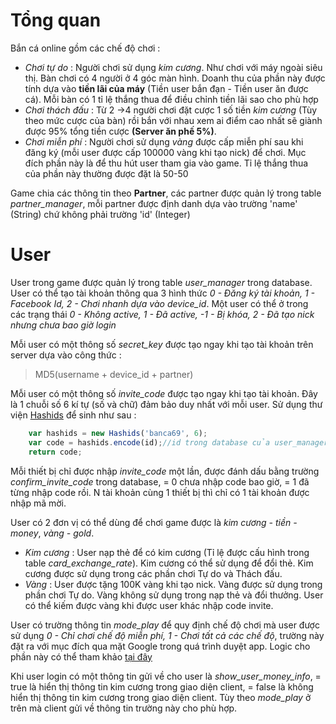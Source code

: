 # Tổng quan
Bắn cá online gồm các chế độ chơi :

 - *Chơi tự do* : Người chơi sử dụng *kim cương*. Như chơi với máy ngoài siêu thị. Bàn chơi có 4 người ở 4 góc màn hình. Doanh thu của phần này được tính dựa vào **tiền lãi của máy** (Tiền user bắn đạn - Tiền user ăn được cá). Mỗi bàn có 1 tỉ lệ thắng thua để điều chỉnh tiền lãi sao cho phù hợp
 - *Chơi thách đấu* : Từ 2 ->4 người chơi đặt cược 1 số tiền *kim cương* (Tùy theo mức cược của bàn) rồi bắn với nhau xem ai điểm cao nhất sẽ giành được 95% tổng tiền cược **(Server ăn phế 5%)**.
 - *Chơi miễn phí* : Người chơi sử dụng *vàng* được cấp miễn phí sau khi đăng ký (mỗi user được cấp 100000 vàng khi tạo nick) để chơi. Mục đích phần này là để thu hút user tham gia vào game. Tỉ lệ thắng thua của phần này thường được đặt là 50-50

Game chia các thông tin theo **Partner**, các partner được quản lý trong table *partner_manager*, mỗi partner được định danh dựa vào trường 'name' (String) chứ không phải trường 'id' (Integer) 
# User
User trong game được quản lý trong table *user_manager* trong database. User có thể tạo tài khoản thông qua 3 hình thức *0 - Đăng ký tài khoản, 1 - Facebook Id, 2 - Chơi nhanh dựa vào device_id*. Một user có thể ở trong các trạng thái *0 - Không active, 1 - Đã active, -1 - Bị khóa, 2 - Đã tạo nick nhưng chưa bao giờ login* 

Mỗi user có một thông số *secret_key* được tạo ngay khi tạo tài khoản trên server dựa vào công thức :
> MD5(username + device_id + partner)

Mỗi user có một thông số *invite_code* được tạo ngay khi tạo tài khoản. Đây là 1 chuỗi số 6 kí tự (số và chữ) đảm bảo duy nhất với mỗi user. Sử dụng thư viện [Hashids](http://hashids.org/java/) để sinh như sau :
```js
	var hashids = new Hashids('banca69', 6);
	var code = hashids.encode(id);//id trong database của user_manager
	return code;
```

Mỗi thiết bị chỉ được nhập *invite_code* một lần, được đánh dấu bằng trường *confirm_invite_code* trong database, = 0 chưa nhập code bao giờ, = 1 đã từng nhập code rồi. N tài khoản cùng 1 thiết bị thì chỉ có 1 tài khoản được nhập mã mời.

User có 2 đơn vị có thể dùng để chơi game được là *kim cương - tiền - money*, *vàng - gold*.

 - *Kim cương* : User nạp thẻ để có kim cương (Tỉ lệ được cấu hình trong table *card_exchange_rate*). Kim cương có thể sử dụng để đổi thẻ. Kim cương được sử dụng trong các phần chơi Tự do và Thách đấu.
 - *Vàng* : User được tặng 100K vàng khi tạo nick. Vàng được sử dụng trong phần chơi Tự do. Vàng không sử dụng trong nạp thẻ và đổi thưởng. User có thể kiếm được vàng khi được user khác nhập code invite.

User có trường thông tin *mode_play* để quy định chế độ chơi mà user được sử dụng *0 - Chỉ chơi chế độ miễn phí, 1 - Chơi tất cả các chế độ*, trường này đặt ra với mục đích qua mặt Google trong quá trình duyệt app. Logic cho phần này có thể tham khảo [tại đây](https://github.com/saruno/bco_nodejs/blob/master/free_mode_rule.txt) 

Khi user login có một thông tin gửi về cho user là *show_user_money_info*, = true là hiển thị thông tin kim cương trong giao diện client, = false là không hiển thị thông tin kim cương trong giao diện client. Tùy theo *mode_play* ở trên mà client gửi về thông tin trường này cho phù hợp.

